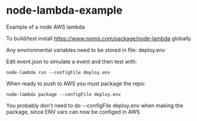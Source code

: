 # node-lambda-example
Example of a node AWS lambda


To build/test install https://www.npmjs.com/package/node-lambda globally 

Any environmental variables need to be stored in file: deploy.env

Edit event.json to simulate a event and then test with:
```
node-lambda run --configFile deploy.env
```
When ready to push to AWS you must package the repo:
```
node-lambda package --configFile deploy.env
```
You probably don't need to do --configFile deploy.env when making the package, since ENV vars can now be configed in AWS
